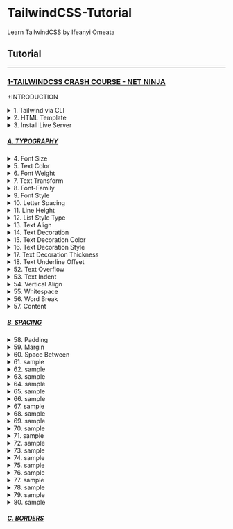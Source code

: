 # TailwindCSS-Tutorial
Learn TailwindCSS by Ifeanyi Omeata

## Tutorial

---

### [1-TAILWINDCSS CRASH COURSE - NET NINJA](#)

+INTRODUCTION

<details>
  <summary>1. Tailwind via CLI </summary>

Check Node Version:

```bash
node -v
```

Create package.json file:

```bash
npm init -y
```

Install Tailwind CSS:

```bash
npm install -D tailwindcss
```

Create a tailwind.config.js file:

```bash
npx tailwindcss init
```

Configure your template paths:

tailwind.config.js:

```javascript
/** @type {import('tailwindcss').Config} */
module.exports = {
  content: ["./public/*.{html,js}"],
  //content: ["./src/**/*.{html,js}"],
  theme: {
    extend: {},
  },
  plugins: [],
}
```

Add the Tailwind directives to your CSS:

src/styles.css:

```css
@tailwind base;
@tailwind components;
@tailwind utilities;
```

Setup Package.json build:

package.json:

```json
"scripts": {
    "build-css": "tailwindcss build -i src/styles.css -o public/styles.css --watch"
  },
```

```json
{
  "name": "ninjafood",
  "version": "1.0.0",
  "description": "",
  "main": "index.js",
  "scripts": {
    "build-css": "tailwindcss build -i src/styles.css -o public/styles.css --watch"
  },
  "keywords": [],
  "author": "",
  "license": "ISC",
  "devDependencies": {
    "tailwindcss": "^3.2.4"
  }
}
```

Start the Tailwind CLI build process:

```bash
npm run build-css
```

```bash
npx tailwindcss -i ./src/styles.css -o ./public/styles.css --watch
npx tailwindcss -i ./src/input.css -o ./dist/output.css --watch
```

Compile and minify your CSS for production:

```bash
npx tailwindcss -i ./src/styles.css -o ./public/styles.css --minify
```

</details>

<details>
  <summary>2. HTML Template</summary>

public/index.html:

```html
<html lang="en">
<head>
  <meta charset="UTF-8">
  <meta name="viewport" content="width=device-width, initial-scale=1.0">
  <title>Document</title>
  <link rel="stylesheet" href="styles.css">
</head>
<body class="text-gray-600">

    <div>
        <div>
        <nav>
            <div>
            <h1 class="font-bold uppercase">
                <a href="/">Food Ninja</a>
            </h1>
            </div>
            <ul>
            <li class="text-gray-700 font-bold">
                <a href="#">
                <span>Home</span>
                </a>
            </li>
            <li>
                <a href="#">
                <span>About</span>
                </a>
            </li>
            <li>
                <a href="#">
                <span>Contact</span>
                </a>
            </li>
            </ul>
        </nav>
        </div>

        <main>
        <div>
            <a href="#">Log in</a>
            <a href="#">Sign up</a>
        </div>

        <header>
            <h2 class="text-gray-700 text-6xl font-semibold">Recipes</h2>
            <h3 class="text-2xl font-semibold">For Ninjas</h3>
        </header>

        <div>
            <h4 class="font-bold">Latest Recipes</h4>

            <div>
            <!-- cards go here -->
            <div>
                <img src="img/stew.jpeg" alt="stew">
                <div>
                <span>5 Bean Chili Stew</span>
                <span>Recipe by Mario</span>
                </div>
            </div>
            </div>

            <h4 class="font-bold">Most Popular</h4>

            <div>
            <!-- cards go here -->
            </div>
        </div>

        <div>
            <div>Load more</div>
        </div>
        </main>
    </div>

</body>
</html>
```

</details>

<details>
  <summary>3. Install Live Server</summary>

```bash
npm install -g live-server
```

Run Live Server:

```bash
live-server public
```

</details>

##### [A. TYPOGRAPHY](#)

<details>
  <summary>4. Font Size</summary>

```html
<p class="text-sm ...">The quick brown fox ...</p>
<p class="text-base ...">The quick brown fox ...</p>
<p class="text-lg ...">The quick brown fox ...</p>
<p class="text-xl ...">The quick brown fox ...</p>
<p class="text-2xl ...">The quick brown fox ...</p>
```

```bash
Class                   Properties

text-xs	                font-size: 0.75rem; /* 12px */
                        line-height: 1rem; /* 16px */

text-sm	                font-size: 0.875rem; /* 14px */
                        line-height: 1.25rem; /* 20px */

text-base	            font-size: 1rem; /* 16px */
                        line-height: 1.5rem; /* 24px */

text-lg	                font-size: 1.125rem; /* 18px */
                        line-height: 1.75rem; /* 28px */

text-xl	                font-size: 1.25rem; /* 20px */
                        line-height: 1.75rem; /* 28px */

text-2xl	            font-size: 1.5rem; /* 24px */
                        line-height: 2rem; /* 32px */

text-3xl	            font-size: 1.875rem; /* 30px */
                        line-height: 2.25rem; /* 36px */

text-4xl	            font-size: 2.25rem; /* 36px */
                        line-height: 2.5rem; /* 40px */

text-5xl	            font-size: 3rem; /* 48px */
                        line-height: 1;

text-6xl	            font-size: 3.75rem; /* 60px */
                        line-height: 1;

text-7xl	            font-size: 4.5rem; /* 72px */
                        line-height: 1;

text-8xl	            font-size: 6rem; /* 96px */
                        line-height: 1;

text-9xl	            font-size: 8rem; /* 128px */
                        line-height: 1;
```

On Hover:

```html
<a class="text-4xl hover:text-base" href="/">Food Ninja</a>

<p class="text-sm hover:text-base">
  <!-- ... -->
</p>
```

On Media queries:

```html
<a class="text-4xl lg:text-9xl" href="/">Food Ninja</a>

<p class="text-sm md:text-base">
  <!-- ... -->
</p>
```

```html

Breakpoint prefix	        Minimum width	        CSS
sm	                        640px	                @media (min-width: 640px) { ... }
md	                        768px	                @media (min-width: 768px) { ... }
lg	                        1024px	                @media (min-width: 1024px) { ... }
xl	                        1280px	                @media (min-width: 1280px) { ... }
2xl	                        1536px	                @media (min-width: 1536px) { ... }
```



Font Size Custom Values:

```html
<a class="text-base lg:text-5base" href="/">Food Ninja</a>
```

tailwind.config.js:

```js
/** @type {import('tailwindcss').Config} */
module.exports = {
  content: ["./public/*.{html,js}"],
  theme: {
    fontSize: {
      'xs': '.75rem',
      'sm': '.875rem',
      'base': '1rem',
      '2base': '2rem',
      '3base': '3rem',
      '4base': '4rem',
      '5base': '5rem',
      'lg': '1.125rem',
      'xl': '1.25rem',
      '2xl': '1.5rem',
      '3xl': '1.875rem',
      '4xl': '2.25rem',
      '5xl': '3rem',
      '6xl': '3.75rem',
      '7xl': '4.5rem',
      '8xl': '6rem',
      '9xl': '8rem',
    },
    extend: {},
  },
  plugins: [],
}
```

Providing a default line-height:

The form => [fontSize, lineHeight]

```js
module.exports = {
  theme: {
    fontSize: {
      sm: ['14px', '20px'],
      base: ['16px', '24px'],
      lg: ['20px', '28px'],
      xl: ['24px', '32px'],
    }
  }
}
```

Also provide default letter-spacing and font-weight values:

The form => [fontSize, { lineHeight?, letterSpacing?, fontWeight? }]

```js
module.exports = {
  theme: {
    fontSize: {
      '2xl': ['1.5rem', {
        lineHeight: '2rem',
        letterSpacing: '-0.01em',
        fontWeight: '500',
      }],
      '3xl': ['1.875rem', {
        lineHeight: '2.25rem',
        letterSpacing: '-0.02em',
        fontWeight: '700',
      }],
    }
  }
}
```

Exact Values:

```html
<a class="text-[32px] lg:text-[8rem]" href="/">Food Ninja</a>

<p class="text-[14px]">
  <!-- ... -->
</p>
```

</details>

<details>
  <summary>5. Text Color</summary>

```html
<p class="text-sky-400">The quick brown fox...</p>
```

```bash
text-sky-50
text-sky-100
text-sky-200
text-sky-300
text-sky-400
text-sky-500
text-sky-600
text-sky-700
text-sky-800
text-sky-900
```

Color Choices:

```bash
text-slate-50
text-gray-50
text-zinc-50
text-neutral-50
text-stone-50
text-red-50
text-orange-50
text-amber-50
text-yellow-50
text-lime-50
text-green-50
text-emerald-50
text-teal-50
text-cyan-50
text-sky-50
text-blue-50
text-indigo-50
text-violet-50
text-purple-50
text-fuchsia-50
text-pink-50
text-rose-50
```

Default Color settings:

```html
text-inherit
text-current
text-transparent
text-black
text-white
```

Text Color Opacity:

```html
<p class="text-sky-400/100">The quick brown fox...</p>
<p class="text-sky-400/75">The quick brown fox...</p>
<p class="text-sky-400/50">The quick brown fox...</p>
<p class="text-sky-400/25">The quick brown fox...</p>
<p class="text-sky-400/0">The quick brown fox...</p>
```

```html
<p class="text-blue-600/[.06]">The quick brown fox...</p>
```

On Hover:

```html
<p class="text-slate-400 hover:text-sky-400">The quick brown fox...</p>
```

On Media queries:

```html
<p class="text-slate-400 lg:text-sky-400">The quick brown fox...</p>
```

Custom Values:

```html
<h2 class="text-exclusive text-6xl font-semibold">Recipes</h2>
```

tailwind.config.js:

```js
module.exports = {
  theme: {
    extend: {
      colors: {
        'exclusive': '#243c5a',
      },
    }
  }
}
```

Exact Values:

```html
<h2 class="text-[#50d71e] text-6xl font-semibold">Recipes</h2>

<p class="text-[#50d71e]">
  <!-- ... -->
</p>
```

</details>

<details>
  <summary>6. Font Weight</summary>

```html
Class                           Properties

font-thin	                    font-weight: 100;
font-extralight	                    font-weight: 200;
font-light	                    font-weight: 300;
font-normal	                    font-weight: 400;
font-medium	                    font-weight: 500;
font-semibold	                    font-weight: 600;
font-bold	                    font-weight: 700;
font-extrabold	                    font-weight: 800;
font-black	                    font-weight: 900;
```

```html
<p class="font-light ...">The quick brown fox ...</p>
<p class="font-normal ...">The quick brown fox ...</p>
<p class="font-medium ...">The quick brown fox ...</p>
<p class="font-semibold ...">The quick brown fox ...</p>
<p class="font-bold ...">The quick brown fox ...</p>
```

Custom Values:

```html
<h2 class="text-[#30638E] text-6xl font-extreme">Recipes</h2>
```

tailwind.config.js:

```js
module.exports = {
  theme: {
    fontWeight: {
      hairline: 100,
      'extra-light': 100,
      thin: 200,
      light: 300,
      normal: 400,
      medium: 500,
      semibold: 600,
      bold: 700,
      extrabold: 800,
      'extra-bold': 800,
      black: 900,
      'extreme': 900,
    }
  }
}
```

Exact Values:

```html
<h2 class="text-[#30638E] text-6xl font-[900]">Recipes</h2>

<p class="font-[100]">
  <!-- ... -->
</p>
```

</details>

<details>
  <summary>7. Text Transform</summary>

```html
Class                       Properties
uppercase	                text-transform: uppercase;
lowercase	                text-transform: lowercase;
capitalize	                text-transform: capitalize;
normal-case	                text-transform: none;
```

```html
<p class="normal-case ...">The quick brown fox ...</p>
<p class="uppercase ...">The quick brown fox ...</p>
<p class="lowercase ...">The quick brown fox ...</p>
<p class="capitalize ...">The quick brown fox ...</p>
```

On Hover:

```html
<h2 class="text-[#30638E] text-6xl font-[900] hover:uppercase">Recipes</h2>
```

On Media queries:

```html
<h2 class="text-[#30638E] text-6xl font-[900] lg:uppercase">Recipes</h2>
```

</details>

<details>
  <summary>8. Font-Family</summary>

```html
Class                       Properties

font-sans	                font-family: ui-sans-serif, system-ui, -apple-system,
                            BlinkMacSystemFont, "Segoe UI", Roboto, "Helvetica Neue", Arial, "Noto Sans", sans-serif, "Apple Color Emoji", "Segoe UI Emoji", "Segoe UI Symbol", "Noto Color Emoji";
font-serif	                font-family: ui-serif, Georgia, Cambria, "Times New Roman",
                            Times, serif;
font-mono	                font-family: ui-monospace, SFMono-Regular, Menlo, Monaco,
                            Consolas, "Liberation Mono", "Courier New", monospace;
```

```html
<p class="font-sans ...">The quick brown fox ...</p>
<p class="font-serif ...">The quick brown fox ...</p>
<p class="font-mono ...">The quick brown fox ...</p>
```

On Hover:

```html
<p class="font-sans hover:font-serif">
  <!-- ... -->
</p>
```

On Media queries:

```html
<p class="font-sans md:font-serif">
  <!-- ... -->
</p>
```

Custom Values:

tailwind.config.js:

```js
module.exports = {
  theme: {
    fontFamily: {
      'sans': ['ui-sans-serif', 'system-ui', ...],
      'serif': ['ui-serif', 'Georgia', ...],
      'mono': ['ui-monospace', 'SFMono-Regular', ...],
      'display': ['Oswald', ...],
      'body': ['"Open Sans"', ...],
    }
  }
}
```

```js
{
  // Array format:
  'sans': ['Helvetica', 'Arial', 'sans-serif'],

  // Comma-delimited format:
  'sans': 'Helvetica, Arial, sans-serif',
}
```

Exact Values:

```html
<h2 class="text-[#30638E] text-6xl font-[900] lg:uppercase font-['Open_Sans']">Recipes</h2>

<p class="font-['Open_Sans']">
  <!-- ... -->
</p>
```

Base Values:

styles.css:

```css
@tailwind base;
@tailwind components;
@tailwind utilities;

@layer base {
  html {
    font-family: Proxima Nova, system-ui, sans-serif;
  }
}
```

</details>

<details>
  <summary>9. Font Style </summary>

```html
Class               Properties

italic	            font-style: italic;
not-italic	        font-style: normal;
```

```html
<p class="italic ...">The quick brown fox ...</p>
<p class="not-italic ...">The quick brown fox ...</p>
```

On Hover:

```html
<h2 class="text-[#30638E] text-6xl font-[900] hover:italic">Recipes</h2>

<p class="italic hover:not-italic">
  <!-- ... -->
</p>
```

On Media queries:

```html
<h2 class="text-[#30638E] text-6xl font-[900] lg:italic">Recipes</h2>

<p class="italic md:not-italic">
  <!-- ... -->
</p>
```

</details>

<details>
  <summary>10. Letter Spacing</summary>

```html
Class                   Properties

tracking-tighter	    letter-spacing: -0.05em;
tracking-tight	        letter-spacing: -0.025em;
tracking-normal	        letter-spacing: 0em;
tracking-wide	        letter-spacing: 0.025em;
tracking-wider	        letter-spacing: 0.05em;
tracking-widest	        letter-spacing: 0.1em;
```

```html
<p class="tracking-tight ...">The quick brown fox ...</p>
<p class="tracking-normal ...">The quick brown fox ...</p>
<p class="tracking-wide ...">The quick brown fox ...</p>
```

Using negative values:

```html
<p class="-tracking-2">The quick brown fox ...</p>
```

tailwind.config.js:

```js
module.exports = {
  theme: {
    letterSpacing: {
      '1': '0em',
      '2': '0.025em',
      '3': '0.05em',
      '4': '0.1em',
    }
  }
}
```

On Hover:

```html
<p class="tracking-tight hover:tracking-wide">
  <!-- ... -->
</p>
```

On Media queries:

```html
<p class="tracking-tight md:tracking-wide">
  <!-- ... -->
</p>
```

Custom Values:

tailwind.config.js:

```js
module.exports = {
  theme: {
    letterSpacing: {
      tightest: '-.075em',
      tighter: '-.05em',
      tight: '-.025em',
      normal: '0',
      wide: '.025em',
      wider: '.05em',
      widest: '.1em',
      widest: '.25em',
    }
  }
}
```

Exact Values:

```html
<h2 class="text-[#30638E] text-6xl font-[900] tracking-[.25em]">Recipes</h2>
```

</details>

<details>
  <summary>11. Line Height</summary>

```html
Class               Properties
leading-3	        line-height: .75rem; /* 12px */
leading-4	        line-height: 1rem; /* 16px */
leading-5	        line-height: 1.25rem; /* 20px */
leading-6	        line-height: 1.5rem; /* 24px */
leading-7	        line-height: 1.75rem; /* 28px */
leading-8	        line-height: 2rem; /* 32px */
leading-9	        line-height: 2.25rem; /* 36px */
leading-10	        line-height: 2.5rem; /* 40px */
leading-none	    line-height: 1;
leading-tight	    line-height: 1.25;
leading-snug	    line-height: 1.375;
leading-normal	    line-height: 1.5;
leading-relaxed	    line-height: 1.625;
leading-loose	    line-height: 2;
```

```html
<p class="leading-normal ...">So I started to walk into the water...</p>
<p class="leading-relaxed ...">So I started to walk into the water...</p>
<p class="leading-loose ...">So I started to walk into the water...</p>
```

```html
<p class="leading-6 ...">So I started to walk into the water...</p>
<p class="leading-7 ...">So I started to walk into the water...</p>
<p class="leading-8 ...">So I started to walk into the water...</p>
```

On Hover:

```html
<h3 class="text-2xl font-semibold leading-none hover:leading-loose">For Ninjas</h3>
```

On Media queries:

```html
<h3 class="text-2xl font-semibold leading-none lg:leading-loose">For Ninjas</h3>
```

Custom Values:

tailwind.config.js:

```js
module.exports = {
  theme: {
    extend: {
      lineHeight: {
        'extra-loose': '2.5',
        '12': '3rem',
      }
    }
  }
}
```

Exact Values:

```html
<h3 class="text-2xl font-semibold leading-[3rem]">For Ninjas</h3>
```

</details>

<details>
  <summary>12. List Style Type</summary>

```html
Class           Properties
list-none	    list-style-type: none;
list-disc	    list-style-type: disc;
list-decimal	    list-style-type: decimal;
```

```html
<ul class="list-disc list-inside">
  <li>Now this is a story all about how, my life got flipped-turned upside down</li>
  <!-- ... -->
</ul>

<ol class="list-decimal list-inside">
  <li>Now this is a story all about how, my life got flipped-turned upside down</li>
  <!-- ... -->
</ol>

<ul class="list-none list-inside">
  <li>Now this is a story all about how, my life got flipped-turned upside down</li>
  <!-- ... -->
</ul>
```

On Hover:

```html
<ol class="list-none hover:list-decimal list-inside">
    <li>Now this is a story all about how, my life got flipped-turned upside down</li>
    <li>Now this is a story all about how, my life got flipped-turned upside down</li>
</ol>
```

On Media queries:

```html
<ol class="list-none lg:list-decimal list-inside">
    <li>Now this is a story all about how, my life got flipped-turned upside down</li>
    <li>Now this is a story all about how, my life got flipped-turned upside down</li>
</ol>
```

Custom Values:

tailwind.config.js:

```js
module.exports = {
  theme: {
    listStyleType: {
      none: 'none',
      disc: 'disc',
      decimal: 'decimal',
      square: 'square',
      roman: 'upper-roman',
    }
  }
}
```

Exact Values:

```html
 <ol class="list-[upper-roman] list-inside">
    <li>Now this is a story all about how, my life got flipped-turned upside down</li>
    <li>Now this is a story all about how, my life got flipped-turned upside down</li>
</ol>
```

List Style Position:

```html
Class               Properties
list-inside	        list-style-position: inside;
list-outside	        list-style-position: outside;
```

```html
<ul class="list-inside ...">
  <li>5 cups chopped Porcini mushrooms</li>
  <!-- ... -->
</ul>

<ul class="list-outside ...">
  <li>5 cups chopped Porcini mushrooms</li>
  <!-- ... -->
</ul>
```

</details>

<details>
  <summary>13. Text Align</summary>

```html
Class           Properties
text-left	    text-align: left;
text-center	    text-align: center;
text-right	    text-align: right;
text-justify	    text-align: justify;
text-start	    text-align: start;
text-end	    text-align: end;
```

```html
<p class="text-left ...">So I started to walk into the water...</p>
<p class="text-center ...">So I started to walk into the water...</p>
<p class="text-right ...">So I started to walk into the water...</p>
<p class="text-justify ...">So I started to walk into the water...</p>
```

On Hover:

```html
<p class="text-left hover:text-center">So I started to walk into the water...</p>
```

On Media queries:

```html
<p class="text-left lg:text-center">So I started to walk into the water...</p>
```

</details>

<details>
  <summary>14. Text Decoration</summary>

```html
Class           Properties

underline	    text-decoration-line: underline;
overline	    text-decoration-line: overline;
line-through	    text-decoration-line: line-through;
no-underline	    text-decoration-line: none;
```

```html
<p class="underline ...">The quick brown fox ...</p>
<p class="overline ...">The quick brown fox ...</p>
<p class="line-through ...">The quick brown fox ...</p>
<p class="no-underline ...">The quick brown fox ...</p>
```

On Hover:

```html
<a href="#" class="no-underline hover:underline">This is a sentence.</a>
```

On Media queries:

```html
<a href="#" class="no-underline lg:underline">This is a sentence.</a>
```

</details>

<details>
  <summary>15. Text Decoration Color</summary>

```html
Class                       Properties
decoration-inherit	        text-decoration-color: inherit;
decoration-current	        text-decoration-color: currentColor;
decoration-transparent	        text-decoration-color: transparent;
decoration-black	        text-decoration-color: #000;
decoration-white	        text-decoration-color: #fff;
decoration-slate-50	        text-decoration-color: #f8fafc;
decoration-slate-100	        text-decoration-color: #f1f5f9;
decoration-slate-200	        text-decoration-color: #e2e8f0;
decoration-slate-300	        text-decoration-color: #cbd5e1;
decoration-slate-400	        text-decoration-color: #94a3b8;
decoration-slate-500	        text-decoration-color: #64748b;
decoration-slate-600	        text-decoration-color: #475569;
decoration-slate-700	        text-decoration-color: #334155;
decoration-slate-800	        text-decoration-color: #1e293b;
decoration-slate-900	        text-decoration-color: #0f172a;
```

```html
<div>
  <p>
    I’m Derek, an astro-engineer based in Tattooine. I like to build X-Wings at
    <a class="underline decoration-sky-500">My Company, Inc</a>.
    Outside of work, I like to <a class="underline decoration-pink-500">watch
    pod-racing</a> and have <a class="underline decoration-indigo-500">light-saber</a> fights.
  </p>
</div>
```

Changing the opacity:

```html
<div>
  <p>
    I’m Derek, an astro-engineer based in Tattooine. I like to build X-Wings at
    <a class="underline decoration-sky-500/30">My Company, Inc</a>.
    Outside of work, I like to <a class="underline decoration-pink-500/30">watch
    pod-racing</a> and have <a class="underline decoration-indigo-500/30">light-saber</a> fights.
  </p>
</div>
```

```html
<strong class="underline decoration-sky-500/[.33]"></strong>
```

On Hover:

```html
<p class="underline decoration-sky-600 hover:decoration-blue-400">
  <!-- ... -->
</p>
```

```html
<a href="#" class="no-underline hover:underline hover:decoration-pink-700">This is a sentence.</a>
```

On Media queries:

```html
<p class="underline decoration-sky-600 md:decoration-blue-400">
  <!-- ... -->
</p>
```

Custom Values:

tailwind.config.js:

```js
module.exports = {
  theme: {
    extend: {
      colors: {
        'regal-blue': '#243c5a',
      },
    }
  }
}
```

Exact values:

```html
<p class="decoration-[#50d71e]">
  <!-- ... -->
</p>
```

</details>

<details>
  <summary>16. Text Decoration Style</summary>

```html
Class                   Properties

decoration-solid	    text-decoration-style: solid;
decoration-double	    text-decoration-style: double;
decoration-dotted	    text-decoration-style: dotted;
decoration-dashed	    text-decoration-style: dashed;
decoration-wavy	        text-decoration-style: wavy;
```

```html
<p class="underline decoration-solid ...">The quick brown fox...</p>
<p class="underline decoration-double ...">The quick brown fox...</p>
<p class="underline decoration-dotted ...">The quick brown fox...</p>
<p class="underline decoration-dashed ...">The quick brown fox...</p>
<p class="underline decoration-wavy ...">The quick brown fox...</p>
```

On Hover:

```html
<p class="underline hover:decoration-dashed">
  <!-- ... -->
</p>
```

On Media Queries:

```html
<p class="underline md:decoration-dashed">
  <!-- ... -->
</p>
```

</details>

<details>
  <summary>17. Text Decoration Thickness</summary>

```html
Class                   Properties

decoration-auto	        text-decoration-thickness: auto;
decoration-from-font	text-decoration-thickness: from-font;
decoration-0	        text-decoration-thickness: 0px;
decoration-1	        text-decoration-thickness: 1px;
decoration-2	        text-decoration-thickness: 2px;
decoration-4	        text-decoration-thickness: 4px;
decoration-8	        text-decoration-thickness: 8px;
```

```html
<p class="underline decoration-1 ...">The quick brown fox...</p>
<p class="underline decoration-2 ...">The quick brown fox...</p>
<p class="underline decoration-4 ...">The quick brown fox...</p>
```

On Hover:

```html
<p class="underline hover:decoration-4">
  <!-- ... -->
</p>
```

On Media queries:

```html
<p class="underline md:decoration-4">
  <!-- ... -->
</p>
```

Custom Values:

tailwind.config.js:

```js

module.exports = {
  theme: {
    extend: {
      textDecorationThickness: {
        3: '3px',
      }
    }
  }
}
```

Exact values:

```html
<p class="decoration-[3px]">
  <!-- ... -->
</p>
```

</details>

<details>
  <summary>18. Text Underline Offset</summary>

```html
Class                       Properties
underline-offset-auto	    text-underline-offset: auto;
underline-offset-0	    text-underline-offset: 0px;
underline-offset-1	    text-underline-offset: 1px;
underline-offset-2	    text-underline-offset: 2px;
underline-offset-4	    text-underline-offset: 4px;
underline-offset-8	    text-underline-offset: 8px;
```

```html
<p class="underline underline-offset-1 ...">The quick brown fox...</p>
<p class="underline underline-offset-2 ...">The quick brown fox...</p>
<p class="underline underline-offset-4 ...">The quick brown fox...</p>
<p class="underline underline-offset-8 ...">The quick brown fox...</p>
```

On Hover:

```html
<p class="underline hover:underline-offset-4">
  <!-- ... -->
</p>
```

On Media queries:

```html
<p class="underline md:underline-offset-4">
  <!-- ... -->
</p>
```

Custom Values:

tailwind.config.js:

```js
module.exports = {
  theme: {
    extend: {
      textUnderlineOffset: {
        3: '3px',
      }
    }
  }
}
```

Exact Values:

```html
<p class="underline-offset-[3px]">
  <!-- ... -->
</p>
```

</details>

<details>
  <summary>52. Text Overflow</summary>

```html
Class               Properties

truncate	    overflow: hidden;
                    text-overflow: ellipsis;
                    white-space: nowrap;
text-ellipsis	    text-overflow: ellipsis;
text-clip	    text-overflow: clip;
```

```html
<p class="truncate ...">...</p>
<p class="text-ellipsis overflow-hidden ...">...</p>
<p class="text-clip overflow-hidden ...">...</p>
```

On Hover:

```html
<p class="truncate hover:text-clip">
  <!-- ... -->
</p>
```

On Media queries:

```html
<p class="truncate md:text-clip">
  <!-- ... -->
</p>
```

</details>

<details>
  <summary>53. Text Indent</summary>

```html
Class       Properties
indent-0	text-indent: 0px;
indent-px	text-indent: 1px;
indent-0.5	text-indent: 0.125rem; /* 2px */
indent-1	text-indent: 0.25rem; /* 4px */
indent-1.5	text-indent: 0.375rem; /* 6px */
indent-2	text-indent: 0.5rem; /* 8px */
indent-2.5	text-indent: 0.625rem; /* 10px */
indent-3	text-indent: 0.75rem; /* 12px */
indent-3.5	text-indent: 0.875rem; /* 14px */
indent-4	text-indent: 1rem; /* 16px */
indent-5	text-indent: 1.25rem; /* 20px */
indent-6	text-indent: 1.5rem; /* 24px */
indent-7	text-indent: 1.75rem; /* 28px */
indent-8	text-indent: 2rem; /* 32px */
indent-9	text-indent: 2.25rem; /* 36px */
indent-10	text-indent: 2.5rem; /* 40px */
indent-11	text-indent: 2.75rem; /* 44px */
indent-12	text-indent: 3rem; /* 48px */
indent-14	text-indent: 3.5rem; /* 56px */
indent-16	text-indent: 4rem; /* 64px */
indent-20	text-indent: 5rem; /* 80px */
indent-24	text-indent: 6rem; /* 96px */
indent-28	text-indent: 7rem; /* 112px */
indent-32	text-indent: 8rem; /* 128px */
indent-36	text-indent: 9rem; /* 144px */
indent-40	text-indent: 10rem; /* 160px */
indent-44	text-indent: 11rem; /* 176px */
indent-48	text-indent: 12rem; /* 192px */
indent-52	text-indent: 13rem; /* 208px */
indent-56	text-indent: 14rem; /* 224px */
indent-60	text-indent: 15rem; /* 240px */
indent-64	text-indent: 16rem; /* 256px */
indent-72	text-indent: 18rem; /* 288px */
indent-80	text-indent: 20rem; /* 320px */
indent-96	text-indent: 24rem; /* 384px */
```

```html
<p class="indent-8">
  So I started to walk into the water. I won't lie to you boys, I was
  terrified. But I pressed on, and as I made my way past the breakers
  a strange calm came over me. I don't know if it was divine intervention
  or the kinship of all living things but I tell you Jerry at that moment,
  I <em>was</em> a marine biologist.
</p>
```

```html
<div class="-indent-8">
  So I started to walk into the water. I won't lie to...
</div>
```

On Hover:

```html
<div class="indent-4 hover:indent-8">
  <!-- ... -->
</div>
```

On Media queries:

```html
<div class="indent-4 md:indent-8">
  <!-- ... -->
</div>
```

Custom Values:

tailwind.config.js:

```js
module.exports = {
  theme: {
    extend: {
      spacing: {
        '128': '32rem',
      }
    }
  }
}
```

```js
module.exports = {
  theme: {
    extend: {
      textIndent: {
        '128': '32rem',
      }
    }
  }
}
```

Exact Values:

```html
<div class="indent-[50%]">
  <!-- ... -->
</div>
```

</details>

<details>
  <summary>54. Vertical Align</summary>

```html
Class                   Properties
align-baseline	        vertical-align: baseline;
align-top	        vertical-align: top;
align-middle	        vertical-align: middle;
align-bottom	        vertical-align: bottom;
align-text-top	        vertical-align: text-top;
align-text-bottom	vertical-align: text-bottom;
align-sub	        vertical-align: sub;
align-super	        vertical-align: super;
```

```html
<span class="inline-block align-baseline ...">...</span>
<span class="inline-block align-top ...">...</span>
<span class="inline-block align-middle ...">...</span>
<span class="inline-block align-bottom ...">...</span>
<span class="inline-block align-text-top ...">...</span>
<span class="inline-block align-text-bottom ...">...</span>
```

On Hover:

```html
<p class="align-middle hover:align-top">
  <!-- ... -->
</p>
```

On Media queries:

```html
<p class="align-middle md:align-top">
  <!-- ... -->
</p>
```

Exact Values:

```html
<div class="align-[4px]">
  <!-- ... -->
</div>
```

</details>

<details>
  <summary>55. Whitespace</summary>

```html
Class                           Properties
whitespace-normal	        white-space: normal;
whitespace-nowrap	        white-space: nowrap;
whitespace-pre	                white-space: pre;
whitespace-pre-line	        white-space: pre-line;
whitespace-pre-wrap	        white-space: pre-wrap;
```

Normal -
Use whitespace-normal to cause text to wrap normally within an element. Newlines and spaces will be collapsed.

```html
<div class="w-3/4 ...">
  <div class="whitespace-normal ...">Hey everyone!

It's almost 2022       and we still don't know if there is aliens living among us, or do we? Maybe the person writing this is an alien.

You will never know.</div>
</div>
```

No Wrap -
Use whitespace-nowrap to prevent text from wrapping within an element. Newlines and spaces will be collapsed.

```html
<div class="w-3/4 overflow-x-auto ...">
  <div class="whitespace-nowrap ...">Hey everyone!

It's almost 2022       and we still don't know if there is aliens living among us, or do we? Maybe the person writing this is an alien.

You will never know.</div>
</div>
```

Pre -
Use whitespace-pre to preserve newlines and spaces within an element. Text will not be wrapped.

```html
<div class="w-3/4 overflow-x-auto ...">
  <div class="whitespace-pre ...">Hey everyone!

It's almost 2022       and we still don't know if there is aliens living among us, or do we? Maybe the person writing this is an alien.

You will never know.</div>
</div>
```

Pre Line -
Use whitespace-pre-line to preserve newlines but not spaces within an element. Text will be wrapped normally.

```html
<div class="w-3/4 ...">
  <div class="whitespace-pre-line ...">Hey everyone!

It's almost 2022       and we still don't know if there is aliens living among us, or do we? Maybe the person writing this is an alien.

You will never know.</div>
</div>
```

Pre Wrap -
Use whitespace-pre-wrap to preserve newlines and spaces within an element. Text will be wrapped normally.

```html
<div class="w-3/4 ...">
  <div class="whitespace-pre-wrap ...">Hey everyone!

It's almost 2022       and we still don't know if there is aliens living among us, or do we? Maybe the person writing this is an alien.

You will never know.</div>
</div>
```

On Hover:

```html
<div class="whitespace-normal hover:whitespace-pre">
  <!-- ... -->
</div>
```

On Media queries:

```html
<div class="whitespace-normal md:whitespace-pre">
  <!-- ... -->
</div>
```

</details>

<details>
  <summary>56. Word Break</summary>

```html
Class                   Properties
break-normal	        overflow-wrap: normal;
word-break:             normal;
break-words	        overflow-wrap: break-word;
break-all	        word-break: break-all;
break-keep	        word-break: keep-all;
```

```html
<p class="break-normal ...">...</p>
<p class="break-words ...">...</p>
<p class="break-all ...">...</p>
```

On Hover:

```html
<p class="break-normal hover:break-all">
  <!-- ... -->
</p>
```

On Media queries:

```html
<p class="break-normal md:break-all">
  <!-- ... -->
</p>
```

</details>

<details>
  <summary>57. Content</summary>

```html
Class               Properties
content-none	    content: none;
```

Setting a pseudo-element's content:

```html
Higher resolution means more than just a better-quality image. With a Retina
6K display, <a class="text-sky-400 after:content-['_↗'] ..." href="https://www.
apple.com/pro-display-xdr/" target="_blank">Pro Display XDR</a> gives you
nearly 40 percent more screen real estate than a 5K display.
```

Referencing an attribute value:

```html
<div before="Hello World" class="before:content-[attr(before)]">
  <!-- ... -->
</div>
```

Using spaces and underscores:

```html
<div class="before:content-['Hello_World']">
  <!-- ... -->
</div>
```

```html
<div class="before:content-['Hello\_World']">
  <!-- ... -->
</div>
```

On Hover:

```html
<div class="before:content-['Not_Hovering'] hover:before:content-['Hovering']">
  <!-- ... -->
</div>
```

On Media queries:

```html
<div class="before:content-['Mobile'] md:before:content-['Desktop']">
  <!-- ... -->
</div>
```

Custom Values:

tailwind.config.js:

```js
module.exports = {
  theme: {
    extend: {
      content: {
        'link': 'url("/icons/link.svg")',
      },
    }
  }
}
```

Exact Values:

```html
<div class="before:content-['Hello_World']">
  <!-- ... -->
</div>
```

</details>

##### [B. SPACING](#)

<details>
  <summary>58. Padding</summary>

```html
Class                       Properties
<!-- p-0 -->
p-0	                    padding: 0px;
px-0	                    padding-left: 0px;
                            padding-right: 0px;
py-0	                    padding-top: 0px;
                            padding-bottom: 0px;
pt-0	                    padding-top: 0px;
pr-0	                    padding-right: 0px;
pb-0	                    padding-bottom: 0px;
pl-0	                    padding-left: 0px;
p-px	                    padding: 1px;
px-px	                    padding-left: 1px;
                            padding-right: 1px;
py-px	                    padding-top: 1px;
                            padding-bottom: 1px;
pt-px	                    padding-top: 1px;
pr-px	                    padding-right: 1px;
pb-px	                    padding-bottom: 1px;
pl-px	                    padding-left: 1px;
<!-- p-0.5 -->
p-0.5	                    padding: 0.125rem; /* 2px */
px-0.5	                    padding-left: 0.125rem; /* 2px */
                            padding-right: 0.125rem; /* 2px */
py-0.5	                    padding-top: 0.125rem; /* 2px */
                            padding-bottom: 0.125rem; /* 2px */
pt-0.5	                    padding-top: 0.125rem; /* 2px */
pr-0.5	                    padding-right: 0.125rem; /* 2px */
pb-0.5	                    padding-bottom: 0.125rem; /* 2px */
pl-0.5	                    padding-left: 0.125rem; /* 2px */
<!-- p-1 -->
p-1	                    padding: 0.25rem; /* 4px */
px-1	                    padding-left: 0.25rem; /* 4px */
                            padding-right: 0.25rem; /* 4px */
py-1	                    padding-top: 0.25rem; /* 4px */
                            padding-bottom: 0.25rem; /* 4px */
pt-1	                    padding-top: 0.25rem; /* 4px */
pr-1	                    padding-right: 0.25rem; /* 4px */
pb-1	                    padding-bottom: 0.25rem; /* 4px */
pl-1	                    padding-left: 0.25rem; /* 4px */
<!-- others -->
p-1.5	                    padding: 0.375rem; /* 6px */
p-2	                    padding: 0.5rem; /* 8px */
p-3	                    padding: 0.75rem; /* 12px */
p-4	                    padding: 1rem; /* 16px */
p-5	                    padding: 1.25rem; /* 20px */
p-6	                    padding: 1.5rem; /* 24px */
p-7	                    padding: 1.75rem; /* 28px */
p-8	                    padding: 2rem; /* 32px */
p-9	                    padding: 2.25rem; /* 36px */
p-10	                    padding: 2.5rem; /* 40px */
p-11	                    padding: 2.75rem; /* 44px */
p-12	                    padding: 3rem; /* 48px */
p-14	                    padding: 3.5rem; /* 56px */
p-16	                    padding: 4rem; /* 64px */
p-20	                    padding: 5rem; /* 80px */
p-24	                    padding: 6rem; /* 96px */
p-28	                    padding: 7rem; /* 112px */
p-32	                    padding: 8rem; /* 128px */
p-36	                    padding: 9rem; /* 144px */
p-40	                    padding: 10rem; /* 160px */
p-44                        padding: 11rem; /* 176px */
p-48	                    padding: 12rem; /* 192px */
p-52	                    padding: 13rem; /* 208px */
p-56	                    padding: 14rem; /* 224px */
p-60	                    padding: 15rem; /* 240px */
p-64	                    padding: 16rem; /* 256px */
p-72	                    padding: 18rem; /* 288px */
p-80	                    padding: 20rem; /* 320px */
p-96	                    padding: 24rem; /* 384px */
```

```html
<div class="pt-6 ...">pt-6</div>
<div class="pr-4 ...">pr-4</div>
<div class="pb-8 ...">pb-8</div>
<div class="pl-2 ...">pl-2</div>

<div class="px-8 ...">px-8</div>
<div class="py-8 ...">py-8</div>
<div class="p-8 ...">p-8</div>
```

On Hover:

```html
<div class="py-4 hover:py-8">
  <!-- ... -->
</div>
```

On Media queries:

```html
<div class="py-4 md:py-8">
  <!-- ... -->
</div>
```

Custom Values:

tailwind.config.js:

```js
module.exports = {
  theme: {
    extend: {
      spacing: {
        '5px': '5px',
      }
    }
  }
}
```

```js
module.exports = {
  theme: {
    extend: {
      padding: {
        '5px': '5px',
      }
    }
  }
}
```

Exact Values:

```html
<div class="p-[5px]">
  <!-- ... -->
</div>
```

</details>

<details>
  <summary>59. Margin</summary>

```html
Class                   Properties
<!-- p-0 -->
m-0	                margin: 0px;
mx-0	                margin-left: 0px;
                        margin-right: 0px;
my-0	                margin-top: 0px;
                        margin-bottom: 0px;
mt-0	                margin-top: 0px;
mr-0	                margin-right: 0px;
mb-0	                margin-bottom: 0px;
ml-0	                margin-left: 0px;
<!-- p-px -->
m-px	                margin: 1px;
mx-px	                margin-left: 1px;
                        margin-right: 1px;
my-px	                margin-top: 1px;
                        margin-bottom: 1px;
mt-px	                margin-top: 1px;
mr-px	                margin-right: 1px;
mb-px	                margin-bottom: 1px;
ml-px	                margin-left: 1px;
<!-- p-0.5 -->
m-0.5	                margin: 0.125rem; /* 2px */
mx-0.5	                margin-left: 0.125rem; /* 2px */
                        margin-right: 0.125rem; /* 2px */
my-0.5	                margin-top: 0.125rem; /* 2px */
                        margin-bottom: 0.125rem; /* 2px */
mt-0.5	                margin-top: 0.125rem; /* 2px */
mr-0.5	                margin-right: 0.125rem; /* 2px */
mb-0.5	                margin-bottom: 0.125rem; /* 2px */
ml-0.5	                margin-left: 0.125rem; /* 2px */
<!-- p-1 -->
m-1	                margin: 0.25rem; /* 4px */
mx-1	                margin-left: 0.25rem; /* 4px */
                        margin-right: 0.25rem; /* 4px */
my-1	                margin-top: 0.25rem; /* 4px */
                        margin-bottom: 0.25rem; /* 4px */
mt-1	                margin-top: 0.25rem; /* 4px */
mr-1	                margin-right: 0.25rem; /* 4px */
mb-1	                margin-bottom: 0.25rem; /* 4px */
ml-1	                margin-left: 0.25rem; /* 4px */
<!-- others -->
m-1.5	                margin: 0.375rem; /* 6px */
m-2	                margin: 0.5rem; /* 8px */
m-2.5	                margin: 0.625rem; /* 10px */
m-3	                margin: 0.75rem; /* 12px */
m-3.5	                margin: 0.875rem; /* 14px */
m-4	                margin: 1rem; /* 16px */
m-5	                margin: 1.25rem; /* 20px */
m-6	                margin: 1.5rem; /* 24px */
m-7	                margin: 1.75rem; /* 28px */
m-8	                margin: 2rem; /* 32px */
m-9	                margin: 2.25rem; /* 36px */
m-10	                margin: 2.5rem; /* 40px */
m-11	                margin: 2.75rem; /* 44px */
m-12	                margin: 3rem; /* 48px */
m-14	                margin: 3.5rem; /* 56px */
m-16	                margin: 4rem; /* 64px */
m-20	                margin: 5rem; /* 80px */
m-24	                margin: 6rem; /* 96px */
m-28	                margin: 7rem; /* 112px */
m-32	                margin: 8rem; /* 128px */
m-36	                margin: 9rem; /* 144px */
m-40	                margin: 10rem; /* 160px */
m-44	                margin: 11rem; /* 176px */
m-48	                margin: 12rem; /* 192px */
m-52	                margin: 13rem; /* 208px */
m-56	                margin: 14rem; /* 224px */
m-60	                margin: 15rem; /* 240px */
m-64	                margin: 16rem; /* 256px */
m-72	                margin: 18rem; /* 288px */
m-80	                margin: 20rem; /* 320px */
m-96	                margin: 24rem; /* 384px */
<!-- auto -->
m-auto	                margin: auto;
mx-auto	                margin-left: auto;
                        margin-right: auto;
my-auto	                margin-top: auto;
                        margin-bottom: auto;
mt-auto	                margin-top: auto;
mr-auto	                margin-right: auto;
mb-auto	                margin-bottom: auto;
ml-auto	                margin-left: auto;
```

```html
<div class="mt-6 ...">mt-6</div>
<div class="mr-4 ...">mr-4</div>
<div class="mb-8 ...">mb-8</div>
<div class="ml-2 ...">ml-2</div>

<div class="mx-8 ...">mx-8</div>
<div class="my-8 ...">my-8</div>
<div class="m-8 ...">m-8</div>

<div class="w-36 h-16 bg-sky-400 opacity-20 ..."></div>
<div class="-mt-8 bg-sky-300 ...">-mt-8</div>
```

On Hover:

```html
<div class="mt-4 hover:mt-8">
  <!-- ... -->
</div>
```

On Media Queries:

```html
<div class="mt-4 md:mt-8">
  <!-- ... -->
</div>
```

Custom Values:

tailwind.config.js:

```js
module.exports = {
  theme: {
    extend: {
      spacing: {
        '5px': '5px',
      }
    }
  }
}
```

```js
module.exports = {
  theme: {
    extend: {
      margin: {
        '5px': '5px',
      }
    }
  }
}
```

Exact Values:

```html
<div class="m-[5px]">
  <!-- ... -->
</div>
```

</details>

<details>
  <summary>60. Space Between</summary>

```html
Class                       Properties

space-x-0 > * + *	    margin-left: 0px;
space-y-0 > * + *	    margin-top: 0px;
space-x-0.5 > * + *	    margin-left: 0.125rem; /* 2px */
space-y-0.5 > * + *	    margin-top: 0.125rem; /* 2px */
space-x-1 > * + *	    margin-left: 0.25rem; /* 4px */
space-y-1 > * + *	    margin-top: 0.25rem; /* 4px */
space-x-1.5 > * + *	    margin-left: 0.375rem; /* 6px */
space-y-1.5 > * + *	    margin-top: 0.375rem; /* 6px */
space-x-2 > * + *	    margin-left: 0.5rem; /* 8px */
space-y-2 > * + *	    margin-top: 0.5rem; /* 8px */
space-x-2.5 > * + *	    margin-left: 0.625rem; /* 10px */
space-y-2.5 > * + *	    margin-top: 0.625rem; /* 10px */
space-x-3 > * + *	    margin-left: 0.75rem; /* 12px */
space-y-3 > * + *	    margin-top: 0.75rem; /* 12px */
space-x-3.5 > * + *	    margin-left: 0.875rem; /* 14px */
space-y-3.5 > * + *	    margin-top: 0.875rem; /* 14px */
space-x-4 > * + *	    margin-left: 1rem; /* 16px */
space-y-4 > * + *	    margin-top: 1rem; /* 16px */
space-x-5 > * + *	    margin-left: 1.25rem; /* 20px */
space-y-5 > * + *	    margin-top: 1.25rem; /* 20px */
space-x-6 > * + *	    margin-left: 1.5rem; /* 24px */
space-y-6 > * + *	    margin-top: 1.5rem; /* 24px */
space-x-7 > * + *	    margin-left: 1.75rem; /* 28px */
space-y-7 > * + *	    margin-top: 1.75rem; /* 28px */
space-x-8 > * + *	    margin-left: 2rem; /* 32px */
space-y-8 > * + *	    margin-top: 2rem; /* 32px */
space-x-9 > * + *	    margin-left: 2.25rem; /* 36px */
space-y-9 > * + *	    margin-top: 2.25rem; /* 36px */
space-x-10 > * + *	    margin-left: 2.5rem; /* 40px */
space-y-10 > * + *	    margin-top: 2.5rem; /* 40px */
space-x-11 > * + *	    margin-left: 2.75rem; /* 44px */
space-y-11 > * + *	    margin-top: 2.75rem; /* 44px */
space-x-12 > * + *	    margin-left: 3rem; /* 48px */
space-y-12 > * + *	    margin-top: 3rem; /* 48px */
space-x-14 > * + *	    margin-left: 3.5rem; /* 56px */
space-y-14 > * + *	    margin-top: 3.5rem; /* 56px */
space-x-16 > * + *	    margin-left: 4rem; /* 64px */
space-y-16 > * + *	    margin-top: 4rem; /* 64px */
space-x-20 > * + *	    margin-left: 5rem; /* 80px */
space-y-20 > * + *	    margin-top: 5rem; /* 80px */
space-x-24 > * + *	    margin-left: 6rem; /* 96px */
space-y-24 > * + *	    margin-top: 6rem; /* 96px */
space-x-28 > * + *	    margin-left: 7rem; /* 112px */
space-y-28 > * + *	    margin-top: 7rem; /* 112px */
space-x-32 > * + *	    margin-left: 8rem; /* 128px */
space-y-32 > * + *	    margin-top: 8rem; /* 128px */
space-x-36 > * + *	    margin-left: 9rem; /* 144px */
space-y-36 > * + *	    margin-top: 9rem; /* 144px */
space-x-40 > * + *	    margin-left: 10rem; /* 160px */
space-y-40 > * + *	    margin-top: 10rem; /* 160px */
space-x-44 > * + *	    margin-left: 11rem; /* 176px */
space-y-44 > * + *	    margin-top: 11rem; /* 176px */
space-x-48 > * + *	    margin-left: 12rem; /* 192px */
space-y-48 > * + *	    margin-top: 12rem; /* 192px */
space-x-52 > * + *	    margin-left: 13rem; /* 208px */
space-y-52 > * + *	    margin-top: 13rem; /* 208px */
space-x-56 > * + *	    margin-left: 14rem; /* 224px */
space-y-56 > * + *	    margin-top: 14rem; /* 224px */
space-x-60 > * + *	    margin-left: 15rem; /* 240px */
space-y-60 > * + *	    margin-top: 15rem; /* 240px */
space-x-64 > * + *	    margin-left: 16rem; /* 256px */
space-y-64 > * + *	    margin-top: 16rem; /* 256px */
space-x-72 > * + *	    margin-left: 18rem; /* 288px */
space-y-72 > * + *	    margin-top: 18rem; /* 288px */
space-x-80 > * + *	    margin-left: 20rem; /* 320px */
space-y-80 > * + *	    margin-top: 20rem; /* 320px */
space-x-96 > * + *	    margin-left: 24rem; /* 384px */
space-y-96 > * + *	    margin-top: 24rem; /* 384px */
space-x-px > * + *	    margin-left: 1px;
space-y-px > * + *	    margin-top: 1px;
space-y-reverse > * + *	    --tw-space-y-reverse: 1;
space-x-reverse > * + *	    --tw-space-x-reverse: 1;
```

```html
<div class="flex space-x-4 ...">
  <div>01</div>
  <div>02</div>
  <div>03</div>
</div>
```

```html
<div class="flex flex-col space-y-4 ...">
  <div>01</div>
  <div>02</div>
  <div>03</div>
</div>
```

```html
<div class="flex flex-row-reverse space-x-4 space-x-reverse ...">
  <div>01</div>
  <div>02</div>
  <div>03</div>
</div>
```

```html
<div class="flex -space-x-4 ...">
  <!-- ... -->
</div>
```

On Hover:

```html
<div class="flex space-x-2 hover:space-x-8">
  <!-- ... -->
</div>
```

On Media queries:

```html
<div class="flex space-x-2 md:space-x-8">
  <!-- ... -->
</div>
```

Custom Values:

tailwind.config.js:

```js
module.exports = {
  theme: {
    extend: {
      spacing: {
        '5px': '5px',
      }
    }
  }
}
```

```js
module.exports = {
  theme: {
    extend: {
      space: {
        '5px': '5px',
      }
    }
  }
}
```

Exact Values:

```html
<div class="space-y-[5px]">
  <!-- ... -->
</div>
```

</details>

<details>
  <summary>61. sample</summary>

```html
node -v
```

```html
node -v
```

```html
node -v
```

</details>

<details>
  <summary>62. sample</summary>

```html
node -v
```

```html
node -v
```

```html
node -v
```

</details>

<details>
  <summary>63. sample</summary>

```html
node -v
```

```html
node -v
```

```html
node -v
```

</details>

<details>
  <summary>64. sample</summary>

```html
node -v
```

```html
node -v
```

```html
node -v
```

</details>

<details>
  <summary>65. sample</summary>

```html
node -v
```

```html
node -v
```

```html
node -v
```

</details>

<details>
  <summary>66. sample</summary>

```html
node -v
```

```html
node -v
```

```html
node -v
```

</details>

<details>
  <summary>67. sample</summary>

```html
node -v
```

```html
node -v
```

```html
node -v
```

</details>

<details>
  <summary>68. sample</summary>

```html
node -v
```

```html
node -v
```

```html
node -v
```

</details>

<details>
  <summary>69. sample</summary>

```html
node -v
```

```html
node -v
```

```html
node -v
```

</details>

<details>
  <summary>70. sample</summary>

```html
node -v
```

```html
node -v
```

```html
node -v
```

</details>

<details>
  <summary>71. sample</summary>

```html
node -v
```

```html
node -v
```

```html
node -v
```

</details>

<details>
  <summary>72. sample</summary>

```html
node -v
```

```html
node -v
```

```html
node -v
```

</details>

<details>
  <summary>73. sample</summary>

```html
node -v
```

```html
node -v
```

```html
node -v
```

</details>

<details>
  <summary>74. sample</summary>

```html
node -v
```

```html
node -v
```

```html
node -v
```

</details>

<details>
  <summary>75. sample</summary>

```html
node -v
```

```html
node -v
```

```html
node -v
```

</details>

<details>
  <summary>76. sample</summary>

```html
node -v
```

```html
node -v
```

```html
node -v
```

</details>

<details>
  <summary>77. sample</summary>

```html
node -v
```

```html
node -v
```

```html
node -v
```

</details>

<details>
  <summary>78. sample</summary>

```html
node -v
```

```html
node -v
```

```html
node -v
```

</details>

<details>
  <summary>79. sample</summary>

```html
node -v
```

```html
node -v
```

```html
node -v
```

</details>

<details>
  <summary>80. sample</summary>

```html
node -v
```

```html
node -v
```

```html
node -v
```

</details>




##### [C. BORDERS](#)
